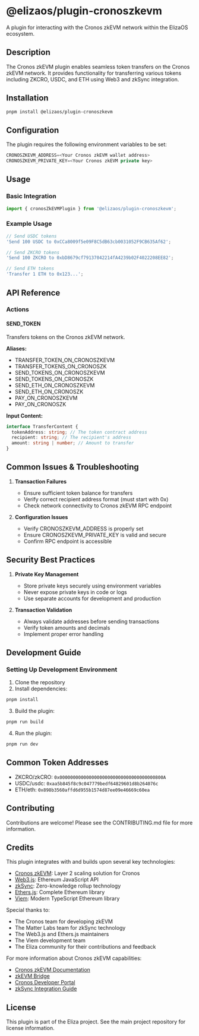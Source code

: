 # @elizaos/plugin-cronoszkevm

A plugin for interacting with the Cronos zkEVM network within the ElizaOS ecosystem.

## Description

The Cronos zkEVM plugin enables seamless token transfers on the Cronos zkEVM network. It provides functionality for transferring various tokens including ZKCRO, USDC, and ETH using Web3 and zkSync integration.

## Installation

```bash
pnpm install @elizaos/plugin-cronoszkevm
```

## Configuration

The plugin requires the following environment variables to be set:

```typescript
CRONOSZKEVM_ADDRESS=<Your Cronos zkEVM wallet address>
CRONOSZKEVM_PRIVATE_KEY=<Your Cronos zkEVM private key>
```

## Usage

### Basic Integration

```typescript
import { cronosZkEVMPlugin } from '@elizaos/plugin-cronoszkevm';
```

### Example Usage

```typescript
// Send USDC tokens
'Send 100 USDC to 0xCCa8009f5e09F8C5dB63cb0031052F9CB635Af62';

// Send ZKCRO tokens
'Send 100 ZKCRO to 0xbD8679cf79137042214fA4239b02F4022208EE82';

// Send ETH tokens
'Transfer 1 ETH to 0x123...';
```

## API Reference

### Actions

#### SEND_TOKEN

Transfers tokens on the Cronos zkEVM network.

**Aliases:**

- TRANSFER_TOKEN_ON_CRONOSZKEVM
- TRANSFER_TOKENS_ON_CRONOSZK
- SEND_TOKENS_ON_CRONOSZKEVM
- SEND_TOKENS_ON_CRONOSZK
- SEND_ETH_ON_CRONOSZKEVM
- SEND_ETH_ON_CRONOSZK
- PAY_ON_CRONOSZKEVM
- PAY_ON_CRONOSZK

**Input Content:**

```typescript
interface TransferContent {
  tokenAddress: string; // The token contract address
  recipient: string; // The recipient's address
  amount: string | number; // Amount to transfer
}
```

## Common Issues & Troubleshooting

1. **Transaction Failures**

   - Ensure sufficient token balance for transfers
   - Verify correct recipient address format (must start with 0x)
   - Check network connectivity to Cronos zkEVM RPC endpoint

2. **Configuration Issues**
   - Verify CRONOSZKEVM_ADDRESS is properly set
   - Ensure CRONOSZKEVM_PRIVATE_KEY is valid and secure
   - Confirm RPC endpoint is accessible

## Security Best Practices

1. **Private Key Management**

   - Store private keys securely using environment variables
   - Never expose private keys in code or logs
   - Use separate accounts for development and production

2. **Transaction Validation**
   - Always validate addresses before sending transactions
   - Verify token amounts and decimals
   - Implement proper error handling

## Development Guide

### Setting Up Development Environment

1. Clone the repository
2. Install dependencies:

```bash
pnpm install
```

3. Build the plugin:

```bash
pnpm run build
```

4. Run the plugin:

```bash
pnpm run dev
```

## Common Token Addresses

- ZKCRO/zkCRO: `0x000000000000000000000000000000000000800A`
- USDC/usdc: `0xaa5b845f8c9c047779bedf64829601d8b264076c`
- ETH/eth: `0x898b3560affd6d955b1574d87ee09e46669c60ea`

## Contributing

Contributions are welcome! Please see the CONTRIBUTING.md file for more information.

## Credits

This plugin integrates with and builds upon several key technologies:

- [Cronos zkEVM](https://cronos.org/zkevm): Layer 2 scaling solution for Cronos
- [Web3.js](https://web3js.org/): Ethereum JavaScript API
- [zkSync](https://zksync.io/): Zero-knowledge rollup technology
- [Ethers.js](https://docs.ethers.org/): Complete Ethereum library
- [Viem](https://viem.sh/): Modern TypeScript Ethereum library

Special thanks to:

- The Cronos team for developing zkEVM
- The Matter Labs team for zkSync technology
- The Web3.js and Ethers.js maintainers
- The Viem development team
- The Eliza community for their contributions and feedback

For more information about Cronos zkEVM capabilities:

- [Cronos zkEVM Documentation](https://docs.cronos.org/zkevm/)
- [zkEVM Bridge](https://zkevm.cronos.org/bridge)
- [Cronos Developer Portal](https://cronos.org/developers)
- [zkSync Integration Guide](https://docs.cronos.org/zkevm/integration)

## License

This plugin is part of the Eliza project. See the main project repository for license information.
